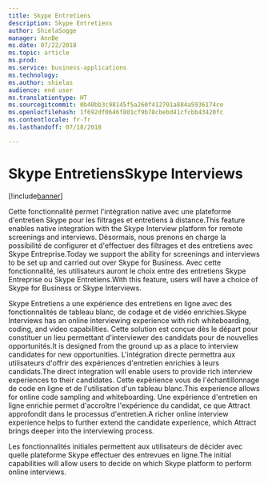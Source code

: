 ```yaml
---
title: Skype Entretiens
description: Skype Entretiens
author: ShielaSogge
manager: AnnBe
ms.date: 07/22/2018
ms.topic: article
ms.prod: 
ms.service: business-applications
ms.technology: 
ms.author: shielas
audience: end user
ms.translationtype: HT
ms.sourcegitcommit: 0b40bb3c98145f5a260f412701a884a5936174ce
ms.openlocfilehash: 1f692df0646f801cf9b78cbebd41cfcbb43420fc
ms.contentlocale: fr-fr
ms.lasthandoff: 07/18/2018

---
```


# <a name="skype-interviews"></a><span data-ttu-id="fe11b-103">Skype Entretiens</span><span class="sxs-lookup"><span data-stu-id="fe11b-103">Skype Interviews</span></span>

[!include[banner](../../../includes/banner.md)]


<span data-ttu-id="fe11b-104">Cette fonctionnalité permet l'intégration native avec une plateforme d'entretien Skype pour les filtrages et entretiens à distance.</span><span class="sxs-lookup"><span data-stu-id="fe11b-104">This feature enables native integration with the Skype Interview platform for remote screenings and interviews.</span></span> <span data-ttu-id="fe11b-105">Désormais, nous prenons en charge la possibilité de configurer et d'effectuer des filtrages et des entretiens avec Skype Entreprise.</span><span class="sxs-lookup"><span data-stu-id="fe11b-105">Today we support the ability for screenings and interviews to be set up and carried out over Skype for Business.</span></span> <span data-ttu-id="fe11b-106">Avec cette fonctionnalité, les utilisateurs auront le choix entre des entretiens Skype Entreprise ou Skype Entretiens.</span><span class="sxs-lookup"><span data-stu-id="fe11b-106">With this feature, users will have a choice of Skype for Business or Skype Interviews.</span></span>

<span data-ttu-id="fe11b-107">Skype Entretiens a une expérience des entretiens en ligne avec des fonctionnalités de tableau blanc, de codage et de vidéo enrichies.</span><span class="sxs-lookup"><span data-stu-id="fe11b-107">Skype Interviews has an online interviewing experience with rich whiteboarding, coding, and video capabilities.</span></span> <span data-ttu-id="fe11b-108">Cette solution est conçue dès le départ pour constituer un lieu permettant d'interviewer des candidats pour de nouvelles opportunités.</span><span class="sxs-lookup"><span data-stu-id="fe11b-108">It is designed from the ground up as a place to interview candidates for new opportunities.</span></span> <span data-ttu-id="fe11b-109">L'intégration directe permettra aux utilisateurs d'offrir des expériences d'entretien enrichies à leurs candidats.</span><span class="sxs-lookup"><span data-stu-id="fe11b-109">The direct integration will enable users to provide rich interview experiences to their candidates.</span></span> <span data-ttu-id="fe11b-110">Cette expérience vous de l'échantillonnage de code en ligne et de l'utilisation d'un tableau blanc.</span><span class="sxs-lookup"><span data-stu-id="fe11b-110">This experience allows for online code sampling and whiteboarding.</span></span> <span data-ttu-id="fe11b-111">Une expérience d'entretien en ligne enrichie permet d'accroître l'expérience du candidat, ce que Attract approfondit dans le processus d'entretien.</span><span class="sxs-lookup"><span data-stu-id="fe11b-111">A richer online interview experience helps to further extend the candidate experience, which Attract brings deeper into the interviewing process.</span></span>

<span data-ttu-id="fe11b-112">Les fonctionnalités initiales permettent aux utilisateurs de décider avec quelle plateforme Skype effectuer des entrevues en ligne.</span><span class="sxs-lookup"><span data-stu-id="fe11b-112">The initial capabilities will allow users to decide on which Skype platform to perform online interviews.</span></span>

<!--
## Who uses this feature
The entire hiring team and the candidates.
## Availability
Cloud
## Regional availability
Global
-->

